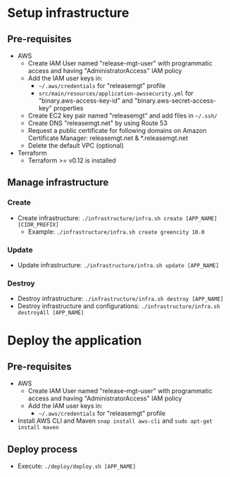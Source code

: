 # Setup infrastructure
## Pre-requisites
* AWS
  * Create IAM User named "release-mgt-user" with programmatic access and having "AdministratorAccess" IAM policy
  * Add the IAM user keys in:
    * `~/.aws/credentials` for "releasemgt" profile
    * `src/main/resources/application-awssecurity.yml` for "binary.aws-access-key-id" and "binary.aws-secret-access-key" properties
  * Create EC2 key pair named "releasemgt" and add files in `~/.ssh/`
  * Create DNS "releasemgt.net" by using Route 53
  * Request a public certificate for following domains on Amazon Certificate Manager: releasemgt.net & *.releasemgt.net
  * Delete the default VPC (optional)
* Terraform
  * Terraform >= v0.12 is installed

## Manage infrastructure
### Create
* Create infrastructure: `./infrastructure/infra.sh create [APP_NAME] [CIDR_PREFIX]`
    * Example: `./infrastructure/infra.sh create greencity 10.0`

### Update
* Update infrastructure: `./infrastructure/infra.sh update [APP_NAME]`

### Destroy
* Destroy infrastructure: `./infrastructure/infra.sh destroy [APP_NAME]`
* Destroy infrastructure and configurations: `./infrastructure/infra.sh destroyAll [APP_NAME]`

# Deploy the application
## Pre-requisites
* AWS
  * Create IAM User named "release-mgt-user" with programmatic access and having "AdministratorAccess" IAM policy
  * Add the IAM user keys in:
    * `~/.aws/credentials` for "releasemgt" profile
* Install AWS CLI and Maven `snap install aws-cli` and `sudo apt-get install maven`

## Deploy process
* Execute: `./deploy/deploy.sh [APP_NAME]`
